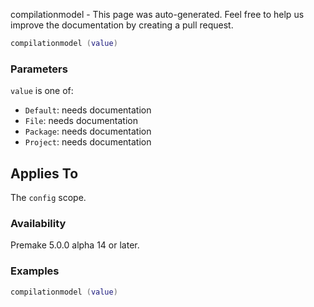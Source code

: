 compilationmodel - This page was auto-generated. Feel free to help us improve the documentation by creating a pull request.

```lua
compilationmodel (value)
```

### Parameters ###

`value` is one of:

* `Default`: needs documentation
* `File`: needs documentation
* `Package`: needs documentation
* `Project`: needs documentation

## Applies To ###

The `config` scope.

### Availability ###

Premake 5.0.0 alpha 14 or later.

### Examples ###

```lua
compilationmodel (value)
```

